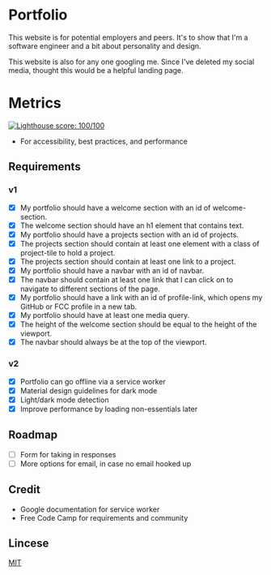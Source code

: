 # Portfolio
This website is for potential employers and peers. It's to show that I'm a software engineer and a bit about personality and design.

This website is also for any one googling me. Since I've deleted my social media, thought this would be a helpful landing page.

# Metrics 

[![Lighthouse score: 100/100](https://lighthouse-badge.appspot.com/?score=100)](https://github.com/ebidel/lighthouse-badge)
- For accessibility, best practices, and performance

## Requirements 

### v1
- [x] My portfolio should have a welcome section with an id of welcome-section.
- [x] The welcome section should have an h1 element that contains text.
- [x] My portfolio should have a projects section with an id of projects.
- [x] The projects section should contain at least one element with a class of project-tile to hold a project.
- [x] The projects section should contain at least one link to a project.
- [x] My portfolio should have a navbar with an id of navbar.
- [x] The navbar should contain at least one link that I can click on to navigate to different sections of the page.
- [x] My portfolio should have a link with an id of profile-link, which opens my GitHub or FCC profile in a new tab.
- [x] My portfolio should have at least one media query.
- [x] The height of the welcome section should be equal to the height of the viewport.
- [x] The navbar should always be at the top of the viewport.

### v2
- [x] Portfolio can go offline via a service worker
- [x] Material design guidelines for dark mode
- [x] Light/dark mode detection 
- [x] Improve performance by loading non-essentials later

## Roadmap 
- [ ] Form for taking in responses 
- [ ] More options for email, in case no email hooked up

## Credit 

- Google documentation for service worker
- Free Code Camp for requirements and community

## Lincese

[MIT](https://github.com/JackHowa/portfolio-minimal/blob/master/LICENSE)
